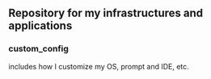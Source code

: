 ## Repository for my infrastructures and applications

### custom_config
includes how I customize my OS, prompt and IDE, etc.